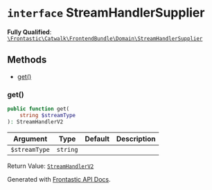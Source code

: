 # `interface`  StreamHandlerSupplier

**Fully Qualified**: [`\Frontastic\Catwalk\FrontendBundle\Domain\StreamHandlerSupplier`](../../../../src/php/FrontendBundle/Domain/StreamHandlerSupplier.php)

## Methods

* [get()](#get)

### get()

```php
public function get(
    string $streamType
): StreamHandlerV2
```

Argument|Type|Default|Description
--------|----|-------|-----------
`$streamType`|`string`||

Return Value: [`StreamHandlerV2`](StreamHandlerV2.md)

Generated with [Frontastic API Docs](https://github.com/FrontasticGmbH/apidocs).
